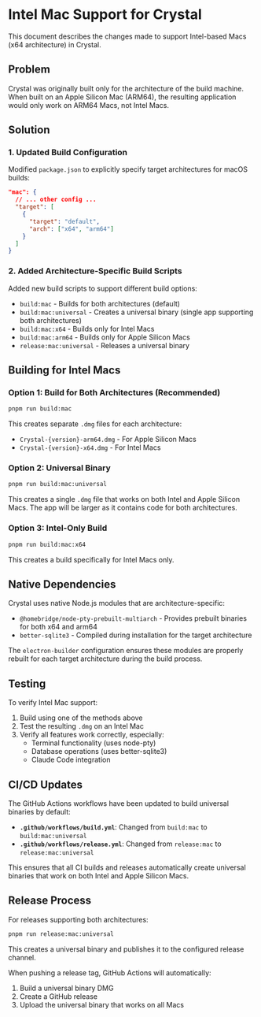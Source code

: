 # Intel Mac Support for Crystal

This document describes the changes made to support Intel-based Macs (x64 architecture) in Crystal.

## Problem

Crystal was originally built only for the architecture of the build machine. When built on an Apple Silicon Mac (ARM64), the resulting application would only work on ARM64 Macs, not Intel Macs.

## Solution

### 1. Updated Build Configuration

Modified `package.json` to explicitly specify target architectures for macOS builds:

```json
"mac": {
  // ... other config ...
  "target": [
    {
      "target": "default",
      "arch": ["x64", "arm64"]
    }
  ]
}
```

### 2. Added Architecture-Specific Build Scripts

Added new build scripts to support different build options:

- `build:mac` - Builds for both architectures (default)
- `build:mac:universal` - Creates a universal binary (single app supporting both architectures)
- `build:mac:x64` - Builds only for Intel Macs
- `build:mac:arm64` - Builds only for Apple Silicon Macs
- `release:mac:universal` - Releases a universal binary

## Building for Intel Macs

### Option 1: Build for Both Architectures (Recommended)
```bash
pnpm run build:mac
```
This creates separate `.dmg` files for each architecture:
- `Crystal-{version}-arm64.dmg` - For Apple Silicon Macs
- `Crystal-{version}-x64.dmg` - For Intel Macs

### Option 2: Universal Binary
```bash
pnpm run build:mac:universal
```
This creates a single `.dmg` file that works on both Intel and Apple Silicon Macs. The app will be larger as it contains code for both architectures.

### Option 3: Intel-Only Build
```bash
pnpm run build:mac:x64
```
This creates a build specifically for Intel Macs only.

## Native Dependencies

Crystal uses native Node.js modules that are architecture-specific:
- `@homebridge/node-pty-prebuilt-multiarch` - Provides prebuilt binaries for both x64 and arm64
- `better-sqlite3` - Compiled during installation for the target architecture

The `electron-builder` configuration ensures these modules are properly rebuilt for each target architecture during the build process.

## Testing

To verify Intel Mac support:
1. Build using one of the methods above
2. Test the resulting `.dmg` on an Intel Mac
3. Verify all features work correctly, especially:
   - Terminal functionality (uses node-pty)
   - Database operations (uses better-sqlite3)
   - Claude Code integration

## CI/CD Updates

The GitHub Actions workflows have been updated to build universal binaries by default:

- **`.github/workflows/build.yml`**: Changed from `build:mac` to `build:mac:universal`
- **`.github/workflows/release.yml`**: Changed from `release:mac` to `release:mac:universal`

This ensures that all CI builds and releases automatically create universal binaries that work on both Intel and Apple Silicon Macs.

## Release Process

For releases supporting both architectures:
```bash
pnpm run release:mac:universal
```

This creates a universal binary and publishes it to the configured release channel.

When pushing a release tag, GitHub Actions will automatically:
1. Build a universal binary DMG
2. Create a GitHub release
3. Upload the universal binary that works on all Macs